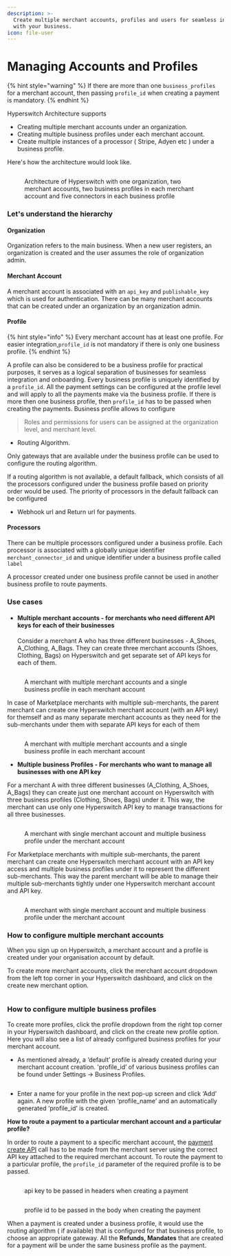 ```yaml
---
description: >-
  Create multiple merchant accounts, profiles and users for seamless integration
  with your business.
icon: file-user
---
```


# Managing Accounts and Profiles

{% hint style="warning" %}
If there are more than one `business_profiles` for a merchant account, then passing `profile_id` when creating a payment is mandatory.
{% endhint %}

Hyperswitch Architecture supports&#x20;

* Creating multiple merchant accounts under an organization.
* Creating multiple business profiles under each merchant account.
* Create multiple instances of a processor ( Stripe, Adyen etc ) under a business profile.

Here's how the architecture would look like.

<figure><img src="../../../.gitbook/assets/image (2).jpg" alt=""><figcaption><p>Architecture of Hyperswitch with one organization, two merchant accounts, two business profiles in each merchant account and five connectors in each business profile</p></figcaption></figure>

### Let's understand the hierarchy

#### Organization

Organization refers to the main business. When a new user registers, an organization is created and the user assumes the role of organization admin.

#### Merchant Account

A merchant account is associated with an `api_key` and `publishable_key` which is used for authentication. There can be many merchant accounts that can be created under an organization by an organization admin.&#x20;

#### Profile

{% hint style="info" %}
Every merchant account has at least one profile. For easier integration,`profile_id` is not mandatory if there is only one business profile.&#x20;
{% endhint %}

A profile can also be considered to be a business profile for practical purposes, it serves as a logical separation of businesses for seamless integration and onboarding. Every business profile is uniquely identified by a `profile_id`. All the payment settings can be configured at the profile level and will apply to all the payments make via the business profile. If there is more then one business profile, then `profile_id` has to be passed when creating the payments. Business profile allows to configure

> Roles and permissions for users can be assigned at the organization level, and merchant level.&#x20;

* Routing Algorithm.

Only gateways that are available under the business profile can be used to configure the routing algorithm.&#x20;

If a routing algorithm is not available, a default fallback, which consists of all the processors configured under the business profile based on priority order would be used. The priority of processors in the default fallback can be configured

* Webhook url and Return url for payments.

#### Processors

There can be multiple processors configured under a business profile. Each processor is associated with a globally unique identifier `merchant_connector_id` and unique identifier under a business profile called `label`

A processor  created under one business profile cannot be used in another business profile to route payments.

### Use cases

*   #### Multiple merchant accounts - for **merchants who need different API keys for each of their businesses**



    Consider a merchant A who has three different businesses - A\_Shoes, A\_Clothing, A\_Bags. They can create three merchant accounts (Shoes, Clothing, Bags) on Hyperswitch and get separate set of API keys for each of them.

<figure><img src="../../../.gitbook/assets/image (1) (1).jpg" alt=""><figcaption><p>A merchant with multiple merchant accounts and a single business profile in each merchant account</p></figcaption></figure>

In case of Marketplace merchants with multiple sub-merchants, the parent merchant can create one Hyperswitch merchant account (with an API key) for themself and as many separate merchant accounts as they need for the sub-merchants under them with separate API keys for each of them

<figure><img src="../../../.gitbook/assets/image (4).jpg" alt=""><figcaption><p>A merchant with multiple merchant accounts and a single business profile in each merchant account</p></figcaption></figure>

* **Multiple business Profiles - For merchants who want to manage all businesses with one API key**

For a merchant A with three different businesses (A\_Clothing, A\_Shoes, A\_Bags) they can create just one merchant account on Hyperswitch with three business profiles (Clothing, Shoes, Bags) under it. This way, the merchant can use only one Hyperswitch API key to manage transactions for all three businesses.

<figure><img src="../../../.gitbook/assets/image (2) (1).jpg" alt=""><figcaption><p>A merchant with single merchant account and multiple business profile under the merchant account</p></figcaption></figure>

For Marketplace merchants with multiple sub-merchants, the parent merchant can create one Hyperswitch merchant account with an API key access and multiple business profiles under it to represent the different sub-merchants. This way the parent merchant will be able to manage their multiple sub-merchants tightly under one Hyperswitch merchant account and API key.

<figure><img src="../../../.gitbook/assets/image (3).jpg" alt=""><figcaption><p>A merchant with single merchant account and multiple business profile under the merchant account</p></figcaption></figure>

### How to configure multiple merchant accounts

When you sign up on Hyperswitch, a merchant account and a profile is created under your organisation account by default.&#x20;

To create more merchant accounts, click the merchant account dropdown from the left top corner in your Hyperswitch dashboard, and click on the create new merchant option.

<figure><img src="../../../.gitbook/assets/Screenshot 2024-09-19 at 11.37.33 AM.png" alt=""><figcaption></figcaption></figure>

### How to configure multiple business profiles

To create more profiles, click the profile dropdown from the right top corner in your Hyperswitch dashboard, and click on the create new profile option. Here you will also see a list of already configured business profiles for your merchant account.&#x20;

* As mentioned already, a ‘default’ profile is already created during your merchant account creation. 'profile\_id’ of various business profiles can be found under Settings → Business Profiles.

<figure><img src="../../../.gitbook/assets/Screenshot 2024-09-19 at 11.40.12 AM.png" alt=""><figcaption></figcaption></figure>

* Enter a name for your profile in the next pop-up screen and click ‘Add’ again. A new profile with the given ‘profile\_name’ and an automatically generated ‘profile\_id’ is created.

**How to route a payment to a particular merchant account and a particular profile?**

In order to route a payment to a specific merchant account, the [payment create API](https://api-reference.hyperswitch.io/api-reference/payments/payments--create) call has to be made from the merchant server using the correct API key attached to the required merchant account. To route the payment to a particular profile, the `profile_id` parameter of the required profile is to be passed.

<div align="left" data-full-width="true"><figure><img src="../../../.gitbook/assets/api_key" alt=""><figcaption><p>api key to be passed in headers when creating a payment</p></figcaption></figure></div>

<div align="left" data-full-width="false"><figure><img src="../../../.gitbook/assets/profile_id" alt=""><figcaption><p>profile id to be passed in the body when creating the payment</p></figcaption></figure></div>

When a payment is created under a business profile, it would use the routing algorithm ( if available) that is configured for that business profile, to choose an appropriate gateway. All the **Refunds, Mandates** that are created for a payment will be under the same business profile as the payment.
